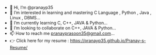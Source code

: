 - 👋 Hi, I’m @pranayp35
- 👀 I’m interested in learning and mastering C Language , Python , Java , Linux , DBMS...
- 🌱 I’m currently learning C, C++, JAVA & Python...
- 💞️ I’m looking to collaborate on C++, JAVA & Python...
- 📫 How to reach me pranayprasoon35@gmail.com...
- 👉 Click here for my resume : https://pranayp35.github.io/Pranay-s-Resume/

<!---
pranayp35/pranayp35 is a ✨ special ✨ repository because its `README.md` (this file) appears on your GitHub profile.
You can click the Preview link to take a look at your changes.
--->
